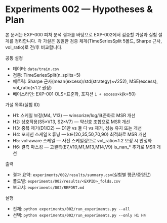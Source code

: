 # Experiments 002 — Hypotheses & Plan

본 문서는 EXP-000 피처 분석 결과를 바탕으로 EXP-002에서 검증할 가설과 실험 설계를 정리합니다. 각 가설은 동일한 검증 체계(TimeSeriesSplit 5폴드, Sharpe 근사, vol_ratio)로 전/후 비교합니다.

공통 설정
- 데이터: `data/train.csv`
- 검증: TimeSeriesSplit(n_splits=5)
- 메트릭: Sharpe 근사(mean(excess)/std(strategy)×√252), MSE(excess), vol_ratio(≤1.2 권장)
- 베이스라인: EXP-001 OLS+표준화, 포지션 `1 + excess×k`(k=50)

가설 목록(실험 ID)
- H1: 스케일 보정(M4, V13) — winsorize/log/표준화로 MSR 개선
- H2: 상호작용(S5×V13, S2×V7) — 약신호 조합으로 MSR 개선
- H3: 중복 제거(D1/D2) — D1만 vs 둘 다 vs 제거, 성능 유지 또는 개선
- H4: 포지션 스케일 k 튜닝 — k∈{20,35,50,70,90} 최적화로 MSR 개선
- H5: vol‑aware 스케일 — 사전 스케일링으로 vol_ratio≤1.2 보장 시 안정화
- H6: 결측 마스킹 — 고결측(E7,V10,M1,M13,M14,V9) is_nan_* 추가로 MSR 개선

출력
- 결과 요약: `experiments/002/results/summary.csv`(실험별 평균/중앙값)
- 폴드별: `experiments/002/results/<EXPID>_folds.csv`
- 보고서: `experiments/002/REPORT.md`

실행
- 전체: `python experiments/002/run_experiments.py --all`
- 선택: `python experiments/002/run_experiments.py --only H1 H4`
